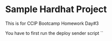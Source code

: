 # Sample Hardhat Project

This is for CCIP Bootcamp Homework Day#3

You have to first run the deploy sender script
``
